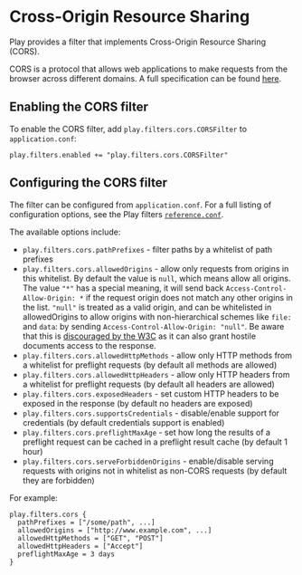 <!--- Copyright (C) from 2022 The Play Framework Contributors <https://github.com/playframework>, 2011-2021 Lightbend Inc. <https://www.lightbend.com> -->

# Cross-Origin Resource Sharing

Play provides a filter that implements Cross-Origin Resource Sharing (CORS).

CORS is a protocol that allows web applications to make requests from the browser across different domains.  A full specification can be found [here](http://www.w3.org/TR/cors/).

## Enabling the CORS filter

To enable the CORS filter, add `play.filters.cors.CORSFilter` to `application.conf`:

```
play.filters.enabled += "play.filters.cors.CORSFilter"
```

## Configuring the CORS filter

The filter can be configured from `application.conf`.  For a full listing of configuration options, see the Play filters [`reference.conf`](resources/confs/filters-helpers/reference.conf).

The available options include:

* `play.filters.cors.pathPrefixes` - filter paths by a whitelist of path prefixes
* `play.filters.cors.allowedOrigins` - allow only requests from origins in this whitelist. By default the value is `null`, which means allow all origins. The value `"*"` has a special meaning, it will send back `Access-Control-Allow-Origin: *` if the request origin does not match any other origins in the list. `"null"` is treated as a valid origin, and can be whitelisted in allowedOrigins to allow origins with non-hierarchical schemes like `file:` and `data`: by sending `Access-Control-Allow-Origin: "null"`. Be aware that this is [discouraged by the W3C](https://w3c.github.io/webappsec-cors-for-developers/#avoid-returning-access-control-allow-origin-null) as it can also grant hostile documents access to the response.
* `play.filters.cors.allowedHttpMethods` - allow only HTTP methods from a whitelist for preflight requests (by default all methods are allowed)
* `play.filters.cors.allowedHttpHeaders` - allow only HTTP headers from a whitelist for preflight requests (by default all headers are allowed)
* `play.filters.cors.exposedHeaders` - set custom HTTP headers to be exposed in the response (by default no headers are exposed)
* `play.filters.cors.supportsCredentials` - disable/enable support for credentials (by default credentials support is enabled)
* `play.filters.cors.preflightMaxAge` - set how long the results of a preflight request can be cached in a preflight result cache (by default 1 hour)
* `play.filters.cors.serveForbiddenOrigins` - enable/disable serving requests with origins not in whitelist as non-CORS requests (by default they are forbidden)

For example:

```
play.filters.cors {
  pathPrefixes = ["/some/path", ...]
  allowedOrigins = ["http://www.example.com", ...]
  allowedHttpMethods = ["GET", "POST"]
  allowedHttpHeaders = ["Accept"]
  preflightMaxAge = 3 days
}
```
